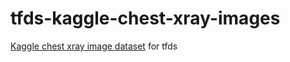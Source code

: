 # tfds-kaggle-chest-xray-images
[Kaggle chest xray image dataset](https://www.kaggle.com/tolgadincer/labeled-chest-xray-images) for tfds
